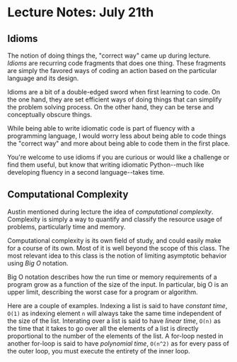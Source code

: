 # Lecture Notes: July 21th

## Idioms
The notion of doing things the, "correct way" came up during lecture. *Idioms* are recurring code fragments that does one thing. These fragments are simply the favored ways of coding an action based on the particular language and its design.

Idioms are a bit of a double-edged sword when first learning to code. On the one hand, they are set efficient ways of doing things that can simplify the problem solving process. On the other hand, they can be terse and conceptually obscure things.

While being able to write idiomatic code is part of fluency with a programming language, I would worry less about being able to code things the "correct way" and more about being able to code them in the first place.

You're welcome to use idioms if you are curious or would like a challenge or find them useful, but know that writing idiomatic Python--much like developing fluency in a second language--takes time.

## Computational Complexity
Austin mentioned during lecture the idea of *computational complexity*. Complexity is simply a way to quantify and classify the resource usage of problems, particularly time and memory.

Computational complexity is its own field of study, and could easily make for a course of its own. Most of it is well beyond the scope of this class. The most relevant idea to this class is the notion of limiting asymptotic behavior using *Big O* notation.

Big O notation describes how the run time or memory requirements of a program grow as a function of the size of the input. In particular, big O is an upper limit, describing the worst case for a program or algorithm.

Here are a couple of examples. Indexing a list is said to have *constant time*, `O(1)` as indexing element `n` will always take the same time independent of the size of the list. Interating over a list is said to have *linear time*, `O(n)` as the time that it takes to go over all the elements of a list is directly proportional to the number of the elements of the list. A for-loop nested in another for-loop is said to have *polynomial time*, `O(n^2)` as for every pass of the outer loop, you must execute the entirety of the inner loop.
